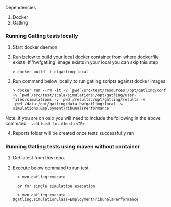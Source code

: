 Dependencies
1. Docker
2. Gatling 


### Running Gatling tests locally

1. Start docker daemon 
2. Run below to build your local docker container from where dockerfile exists.  If 'hwfgatling' image exists in your local you can skip this step

    ```
    > docker build -t etgatling:local  .

    ```


3. Run command below locally to run gatling scripts against docker images
   ```
   > docker run --rm -it -v `pwd`/src/test/resources:/opt/gatling/conf -v `pwd`/src/test/scala/simulations:/opt/gatling/user-files/simulations -v `pwd`/results:/opt/gatling/results -v `pwd`/data:/opt/gatling/data hwfgatling:local -s simulations.EmploymentTribunalsPerformance
   ```

Note: if you are on os x you will need to include the following in the above command `--add-host localhost:<IP>`

    
4. Reports folder will be created once tests successfully ran


### Running Gatling tests using maven without container

1. Get latest from this repo.

2. Execute below command to run test

    ```
      > mvn gatling:execute

      or for single simulation execution

      > mvn gatling:execute -Dgatling.simulationClass=EmploymentTribunalsPerformance

    ```
